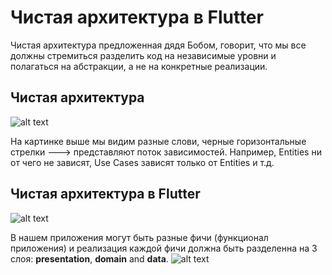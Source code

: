 # Чистая архитектура в Flutter
Чистая архитектура предложенная дядя Бобом, говорит, что мы все должны стремиться разделить код на независимые уровни и полагаться на абстракции, а не на конкретные реализации.

## Чистая архитектура
![alt text](http://i.imgur.com/JoYPXDr.png "diagram")

На картинке выше мы видим разные слови, черные горизонтальные стрелки ---> представляют поток зависимостей. Например, Entities ни от чего не зависят, Use Cases зависят только от Entities и т.д.


## Чистая архитектура в Flutter
![alt text](http://i.imgur.com/xxh5YSt.png "diagram")

В нашем приложения могут быть разные фичи (функционал приложения) и реализация каждой фичи должна быть разделенна на 3 слоя: **presentation**, **domain** and **data**.
![alt text](http://i.imgur.com/3OfzaKL.png "diagram")

